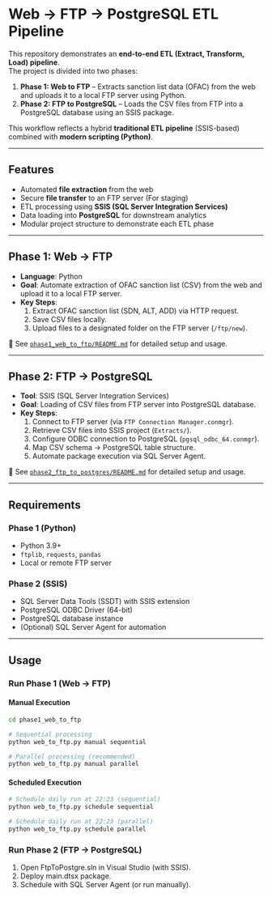 # Web → FTP → PostgreSQL ETL Pipeline

This repository demonstrates an **end-to-end ETL (Extract, Transform, Load) pipeline**.  
The project is divided into two phases:

1. **Phase 1: Web to FTP** – Extracts sanction list data (OFAC) from the web and uploads it to a local FTP server using Python.  
2. **Phase 2: FTP to PostgreSQL** – Loads the CSV files from FTP into a PostgreSQL database using an SSIS package.  

This workflow reflects a hybrid **traditional ETL pipeline** (SSIS-based) combined with **modern scripting (Python)**.

---

## Features

- Automated **file extraction** from the web  
- Secure **file transfer** to an FTP server (For staging)
- ETL processing using **SSIS (SQL Server Integration Services)**  
- Data loading into **PostgreSQL** for downstream analytics  
- Modular project structure to demonstrate each ETL phase  

---

## Phase 1: Web → FTP

- **Language**: Python
- **Goal**: Automate extraction of OFAC sanction list (CSV) from the web and upload it to a local FTP server.  
- **Key Steps**:
  1. Extract OFAC sanction list (SDN, ALT, ADD) via HTTP request.  
  2. Save CSV files locally.  
  3. Upload files to a designated folder on the FTP server (`/ftp/new`).  

📌 See [`phase1_web_to_ftp/README.md`](./phase1_web_to_ftp/README.md) for detailed setup and usage.

---

## Phase 2: FTP → PostgreSQL

- **Tool**: SSIS (SQL Server Integration Services)  
- **Goal**: Loading of CSV files from FTP server into PostgreSQL database.  
- **Key Steps**:
  1. Connect to FTP server (via `FTP Connection Manager.conmgr`).  
  2. Retrieve CSV files into SSIS project (`Extracts/`).  
  3. Configure ODBC connection to PostgreSQL (`pgsql_odbc_64.conmgr`).  
  4. Map CSV schema → PostgreSQL table structure.  
  5. Automate package execution via SQL Server Agent.  

📌 See [`phase2_ftp_to_postgres/README.md`](./phase2_ftp_to_postgres/README.md) for detailed setup and usage.

---

## Requirements

### Phase 1 (Python)
- Python 3.9+  
- `ftplib`, `requests`, `pandas`  
- Local or remote FTP server  

### Phase 2 (SSIS)
- SQL Server Data Tools (SSDT) with SSIS extension  
- PostgreSQL ODBC Driver (64-bit)  
- PostgreSQL database instance  
- (Optional) SQL Server Agent for automation 

---

## Usage

### Run Phase 1 (Web → FTP)

#### Manual Execution

```bash
cd phase1_web_to_ftp

# Sequential processing
python web_to_ftp.py manual sequential

# Parallel processing (recommended)
python web_to_ftp.py manual parallel
```

#### Scheduled Execution

```bash
# Schedule daily run at 22:23 (sequential)
python web_to_ftp.py schedule sequential

# Schedule daily run at 22:23 (parallel)
python web_to_ftp.py schedule parallel
```

### Run Phase 2 (FTP → PostgreSQL)

1. Open FtpToPostgre.sln in Visual Studio (with SSIS).
2. Deploy main.dtsx package.
3. Schedule with SQL Server Agent (or run manually).